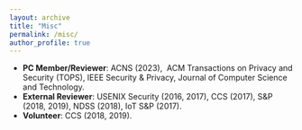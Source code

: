 ```yaml
---
layout: archive
title: "Misc"
permalink: /misc/
author_profile: true
---
```


<ul>
<li><strong>PC Member/Reviewer</strong>: ACNS (2023), &nbsp;ACM Transactions on Privacy and Security (TOPS), IEEE Security & Privacy, Journal of Computer Science and Technology.</li>
<li><strong>External Reviewer</strong>: USENIX Security (2016, 2017), CCS (2017), S&amp;P (2018, 2019), NDSS (2018), IoT&nbsp;S&amp;P (2017).</li>
<li><strong>Volunteer</strong>:&nbsp;CCS (2018, 2019).</li>
</ul>

